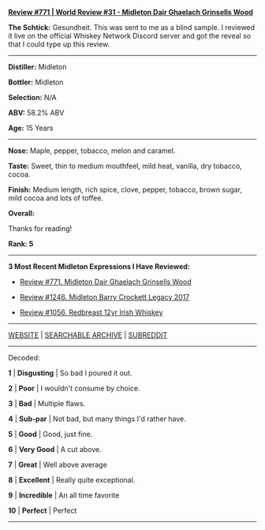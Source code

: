 
[**Review #771 | World Review #31 - Midleton Dair Ghaelach Grinsells Wood**]( https://t8ke.review/review-771-midleton-dair-ghaelach-grinsells-wood/)

**The Schtick:** Gesundheit. This was sent to me as a blind sample. I reviewed it live on the official Whiskey Network Discord server and got the reveal so that I could type up this review. 

-----

**Distiller:** Midleton

**Bottler:** Midleton

**Selection:** N/A

**ABV:** 58.2% ABV

**Age:** 15 Years 

-----

**Nose:**  Maple, pepper, tobacco, melon and caramel. 

**Taste:** Sweet, thin to medium mouthfeel, mild heat, vanilla, dry tobacco, cocoa. 

**Finish:** Medium length, rich spice, clove, pepper, tobacco, brown sugar, mild cocoa and lots of toffee. 

**Overall:** 

Thanks for reading!

**Rank: 5**

----- 

**3 Most Recent Midleton Expressions I Have Reviewed:** 

- [Review #771. Midleton Dair Ghaelach Grinsells Wood]( https://t8ke.review/review-771-midleton-dair-ghaelach-grinsells-wood/) 

- [Review #1246. Midleton Barry Crockett Legacy 2017]( https://t8ke.review/review-1246-midleton-barry-crockett-legacy-2017) 

- [Review #1056. Redbreast 12yr Irish Whiskey]( https://t8ke.review/review-1056-redbreast-12yr-irish-pot-still-whiskey/) 

-----

[WEBSITE](https://t8ke.review) | [SEARCHABLE ARCHIVE](https://t8ke.review/review-archive/) | [SUBREDDIT](https://reddit.com/r/t8kereviews)

-----

Decoded:

**1** | **Disgusting** | So bad I poured it out.

**2** | **Poor** | I wouldn't consume by choice.

**3** | **Bad** | Multiple flaws.

**4** | **Sub-par** | Not bad, but many things I'd rather have.

**5** | **Good** | Good, just fine.

**6** | **Very Good** | A cut above.

**7** | **Great** | Well above average

**8** | **Excellent** | Really quite exceptional.

**9** | **Incredible** | An all time favorite

**10** | **Perfect** | Perfect

----

